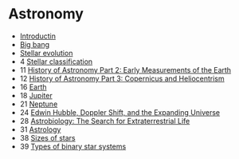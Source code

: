 ﻿# Astronomy

- [Introductin](introduction)
- [Big bang](big-bang)
- [Stellar evolution](stellar-evolution)
- 4 [Stellar classification](stellar-classification)
- 11 [History of Astronomy Part 2: Early Measurements of the Earth](early-measurements-earth)
- 12 [History of Astronomy Part 3: Copernicus and Heliocentrism](copernicus-heliocentrism)
- 16 [Earth](earth)
- 18 [Jupiter](jupiter)
- 21 [Neptune](neptune)
- 24 [Edwin Hubble, Doppler Shift, and the Expanding Universe](edwin-hubble-doppler-shift-expanding-universe)
- 28 [Astrobiology: The Search for Extraterrestrial Life](astrobiology)
- 31 [Astrology](astrology)
- 38 [Sizes of stars](sizes-of-stars)
- 39 [Types of binary star systems](types-of-binary-star-systems)